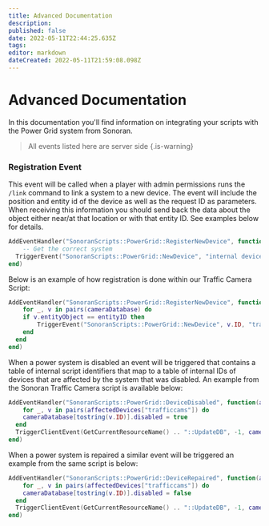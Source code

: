 ```yaml
---
title: Advanced Documentation
description: 
published: false
date: 2022-05-11T22:44:25.635Z
tags: 
editor: markdown
dateCreated: 2022-05-11T21:59:08.098Z
---
```


# Advanced Documentation

In this documentation you'll find information on integrating your scripts with the Power Grid system from Sonoran.

> All events listed here are server side {.is-warning}

### Registration Event

This event will be called when a player with admin permissions runs the `/link` command to link a system to a new device. The event will include the position and entity id of the device as well as the request ID as parameters. When receiving this information you should send back the data about the object either near/at that location or with that entity ID. See examples below for details.

```lua
AddEventHandler("SonoranScripts::PowerGrid::RegisterNewDevice", function(coords, entityID, requestID)
	-- Get the correct system
  TriggerEvent("SonoranScripts::PowerGrid::NewDevice", "internal device identifier", "internal script identifier", requestID)
end)
```

Below is an example of how registration is done within our Traffic Camera Script:
```lua
AddEventHandler("SonoranScripts::PowerGrid::RegisterNewDevice", function(coords, entityID, requestID)
	for _, v in pairs(cameraDatabase) do
  	if v.entityObject == entityID then
    	TriggerEvent("SonoranScripts::PowerGrid::NewDevice", v.ID, "trafficcams", requestID)
    end
  end
end)
```

When a power system is disabled an event will be triggered that contains a table of internal script identifiers that map to a table of internal IDs of devices that are affected by the system that was disabled. An example from the Sonoran Traffic Camera script is available below:
```lua
AddEventHandler("SonoranScripts::PowerGrid::DeviceDisabled", function(affectedDevices)
	for _, v in pairs(affectedDevices["trafficcams"]) do
  	cameraDatabase[tostring(v.ID)].disabled = true
  end
  TriggerClientEvent(GetCurrentResourceName() .. "::UpdateDB", -1, cameraDatabase)
end)
```

When a power system is repaired a similar event will be triggered an example from the same script is below:
```lua
AddEventHandler("SonoranScripts::PowerGrid::DeviceRepaired", function(affectedDevices)
	for _, v in pairs(affectedDevices["trafficcams"]) do
  	cameraDatabase[tostring(v.ID)].disabled = false
  end
  TriggerClientEvent(GetCurrentResourceName() .. "::UpdateDB", -1, cameraDatabase)
end)
```